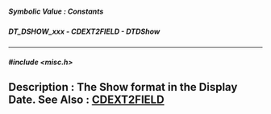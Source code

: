 ##### Symbolic Value : Constants
##### DT_DSHOW_xxx - CDEXT2FIELD - DTDShow
---
##### #include <misc.h>
**Description :**
The Show format in the Display Date.
**See Also :**
[CDEXT2FIELD](D:/md_files/CDEXT2FIELD.md)
---
